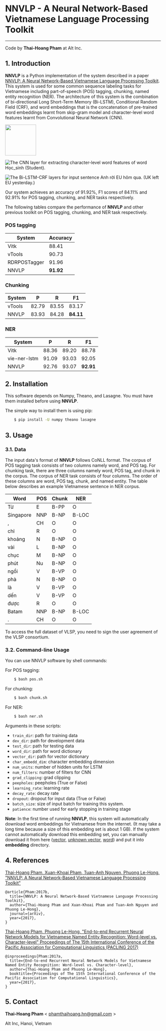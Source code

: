 # NNVLP - A Neural Network-Based Vietnamese Language Processing Toolkit
-----------------------------------------------------------------
Code by **Thai-Hoang Pham** at Alt Inc. 

## 1. Introduction
**NNVLP** is a Python implementation of the system described in a paper [NNVLP: A Neural Network-Based Vietnamese 
Language Processing Toolkit](https://arxiv.org/abs/1708.07241).
This system is used for some common sequence labeling tasks for Vietnamese including part-of-speech (POS) tagging, 
chunking, named entity recognition (NER).
The architecture of this system is the combination of bi-directional Long Short-Term Memory (Bi-LSTM), 
Conditional Random Field (CRF), and word embeddings that is the concatenation of pre-trained word embeddings learnt 
from skip-gram model and character-level word features learnt from Convolutional Neural Network (CNN).

<img src="https://raw.githubusercontent.com/pth1993/NNVLP/master/docs/cnn.png" width="100">

![](https://raw.githubusercontent.com/pth1993/NNVLP/master/docs/cnn.png "The CNN layer for extracting character-level
word features of word Học_sinh (Student).")

![](https://raw.githubusercontent.com/pth1993/NNVLP/master/docs/word_level.png "The Bi-LSTM-CRF layers for input sentence
Anh rời EU hôm qua. (UK left EU yesterday.)")

Our system achieves an accuracy of 91.92%, F1 scores of 84.11% and 92.91% for POS tagging, chunking, and NER tasks 
respectively.

The following tables compare the performance of **NNVLP** and other previous toolkit on POS tagging, chunking, and NER 
task respectively.

### POS tagging

| System       | Accuracy |
|--------------|----------|
| Vitk         | 88.41    |
| vTools       | 90.73    |
| RDRPOSTagger | 91.96    |
| NNVLP        | **91.92**    |

### Chunking

| System | P     | R     | F1    |
|--------|-------|-------|-------|
| vTools | 82.79 | 83.55 | 83.17 |
| NNVLP  | 83.93 | 84.28 | **84.11** |

### NER

| System       | P     | R     | F1    |
|--------------|-------|-------|-------|
| Vitk         | 88.36 | 89.20 | 88.78 |
| vie-ner-lstm | 91.09 | 93.03 | 92.05 |
| NNVLP        | 92.76 | 93.07 | **92.91** |

## 2. Installation

This software depends on Numpy, Theano, and Lasagne. You must have them installed before using **NNVLP**.

The simple way to install them is using pip:

```sh
	$ pip install -U numpy theano lasagne
```
## 3. Usage

### 3.1. Data

The input data's format of **NNVLP** follows CoNLL format. The corpus of POS tagging task consists of two columns 
namely word, and POS tag. For chunking task, there are three columns namely word, POS tag, and chunk in the corpus. 
The corpus of NER task consists of four columns. The order of these columns are word, POS tag, chunk, and named entity.
The table below describes an example Vietnamese sentence in NER corpus.

| Word      | POS | Chunk | NER   |
|-----------|-----|-------|-------|
| Từ        | E   | B-PP  | O     |
| Singapore | NNP | B-NP  | B-LOC |
| ,         | CH  | O     | O     |
| chỉ       | R   | O     | O     |
| khoảng    | N   | B-NP  | O     |
| vài       | L   | B-NP  | O     |
| chục      | M   | B-NP  | O     |
| phút      | Nu  | B-NP  | O     |
| ngồi      | V   | B-VP  | O     |
| phà       | N   | B-NP  | O     |
| là        | V   | B-VP  | O     |
| dến       | V   | B-VP  | O     |
| được      | R   | O     | O     |
| Batam     | NNP | B-NP  | B-LOC |
| .         | CH  | O     | O     |

To access the full dataset of VLSP, you need to sign the user agreement of the VLSP consortium.

### 3.2. Command-line Usage

You can use NNVLP software by shell commands:

For POS tagging:

```sh
	$ bash pos.sh
```

For chunking:

```sh
	$ bash chunk.sh
```

For NER:

```sh
	$ bash ner.sh
```

Arguments in these scripts:

* ``train_dir``:       path for training data
* ``dev_dir``:         path for development data
* ``test_dir``:        path for testing data
* ``word_dir``:        path for word dictionary
* ``vector_dir``:      path for vector dictionary
* ``char_embedd_dim``: character embedding dimension
* ``num_units``:       number of hidden units for LSTM
* ``num_filters``:     number of filters for CNN
* ``grad_clipping``:   grad clipping
* ``peepholes``:       peepholes (True or False)
* ``learning_rate``:   learning rate
* ``decay_rate``:      decay rate
* ``dropout``:         dropout for input data (True or False)
* ``batch_size``:      size of input batch for training this system.
* ``patience``:        number used for early stopping in training stage


**Note**: In the first time of running **NNVLP**, this system will automatically download word embeddings for 
Vietnamese from the internet. (It may take a long time because a size of this embedding set is about 1 GB). If the 
system cannot automatically download this embedding set, you can manually download it from here 
([vector](https://drive.google.com/open?id=0BytHkPDTyLo9WU93NEI1bGhmYmc), 
[unknown vector](https://drive.google.com/open?id=0BytHkPDTyLo9VVlld1VlVVVoSHM),
[word](https://drive.google.com/open?id=0BytHkPDTyLo9SC1mRXpkbWhfUDA)) and put it into **embedding** directory.

## 4. References

[Thai-Hoang Pham, Xuan-Khoai Pham, Tuan-Anh Nguyen, Phuong Le-Hong, "NNVLP: A Neural Network-Based Vietnamese Language 
Processing Toolkit"](https://arxiv.org/abs/1708.07241)

```
@article{Pham:2017b,
  title={NNVLP: A Neural Network-Based Vietnamese Language Processing Toolkit},
  author={Thai-Hoang Pham and Xuan-Khoai Pham and Tuan-Anh Nguyen and Phuong Le-Hong},
  journal={arXiv},
  year={2017},
}
```

[Thai-Hoang Pham, Phuong Le-Hong, "End-to-end Recurrent Neural Network Models for Vietnamese Named Entity Recognition: 
Word-level vs. Character-level" Proceedings of The 15th International Conference of the Pacific Association for 
Computational Linguistics (PACLING 2017)](https://arxiv.org/abs/1705.04044)

```
@inproceedings{Pham:2017a,
  title={End-to-end Recurrent Neural Network Models for Vietnamese Named Entity Recognition: Word-level vs. Character-level},
  author={Thai-Hoang Pham and Phuong Le-Hong},
  booktitle={Proceedings of The 15th International Conference of the Pacific Association for Computational Linguistics},
  year={2017},
}
```

## 5. Contact

**Thai-Hoang Pham** < phamthaihoang.hn@gmail.com >

Alt Inc, Hanoi, Vietnam
